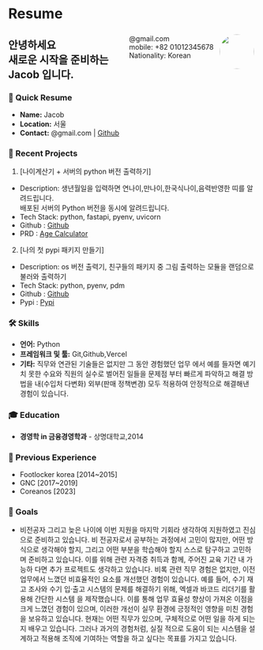 # Resume

<img style="float:right;border-radius:50%;width:70px;padding:6px" src="/images/doh.webp" />

<span style="float:right;padding:6px"> 
  @gmail.com <br> mobile: +82 01012345678 <br> Nationality: Korean 
</span>

## 안녕하세요<br> 새로운 시작을 준비하는 Jacob 입니다.

### 📄 Quick Resume

- **Name:** Jacob
- **Location:** 서울
- **Contact:** @gmail.com  | [Github](https://github.com/Jacob-53)

### 🌟 Recent Projects

1. [나이계산기 + 서버의 python 버전 출력하기]
 - Description: 생년월일을 입력하면 연나이,만나이,한국식나이,음력반영한 띠를 알려드립니다.<br> 배포된 서버의 Python 버전을 동시에 알려드립니다.
 - Tech Stack: python, fastapi, pyenv, uvicorn 
 - Github : [Github](https://github.com/Jacob-53/nextjs-fastapi-starter)
 - PRD : [Age Calculator](https://acalc.jacob53.shop/)

2. [나의 첫 pypi 패키지 만들기]
 - Description: os 버전 출력기, 친구들의 패키지 중 그림 출력하는 모듈을 랜덤으로 불러와 출력하기
 - Tech Stack: python, pyenv, pdm
 - Github : [Github](https://github.com/Jacob-53/jacob-os-version-check)
 - Pypi : [Pypi](https://pypi.org/project/jacob-os-version-check/)



### 🛠️ Skills

- **언어:** Python
- **프레임워크 및 툴:** Git,Github,Vercel
- **기타:** 직무와 연관된 기술들은 없지만 그 동안 경험했던 업무 에서 예를 들자면 예기치 못한 수요와 직원의 실수로 벌어진 일들을 문제점 부터 빠르게 파악하고 해결 방법을 내(수입처 다변화) 외부(판매 정책변경) 모두 적용하여 안정적으로 해결해낸 경험이 있습니다. 

### 🎓 Education
- **경영학 in 금융경영학과** - 상명대학교,2014

### 🏢 Previous Experience
- Footlocker korea [2014~2015]
- GNC [2017~2019]
- Coreanos [2023]

### 🎯 Goals
- 비전공자 그리고 늦은 나이에 이번 지원을 마지막 기회라 생각하여 지원하였고 진심으로 준비하고 있습니다. 비
전공자로서 공부하는 과정에서 고민이 많지만, 어떤 방식으로 생각해야 할지, 그리고 어떤 부분을 학습해야 할지
스스로 탐구하고 고민하며 준비하고 있습니다. 이를 위해 관련 자격증 취득과 함께, 주어진 교육 기간 내 가능하
다면 추가 프로젝트도 생각하고 있습니다.
비록 관련 직무 경험은 없지만, 이전 업무에서 느꼈던 비효율적인 요소를 개선했던 경험이 있습니다. 예를 들어,
수기 재고 조사와 수기 입·출고 시스템의 문제를 해결하기 위해, 엑셀과 바코드 리더기를 활용해 간단한 시스템
을 제작했습니다. 이를 통해 업무 효율성 향상이 가져온 이점을 크게 느꼈던 경험이 있으며, 이러한 개선이 실무
환경에 긍정적인 영향을 미친 경험을 보유하고 있습니다.
현재는 어떤 직무가 있으며, 구체적으로 어떤 일을 하게 되는지 배우고 있습니다. 그러나 과거의 경험처럼, 실질
적으로 도움이 되는 시스템을 설계하고 적용해 조직에 기여하는 역할을 하고 싶다는 목표를 가지고 있습니다.


